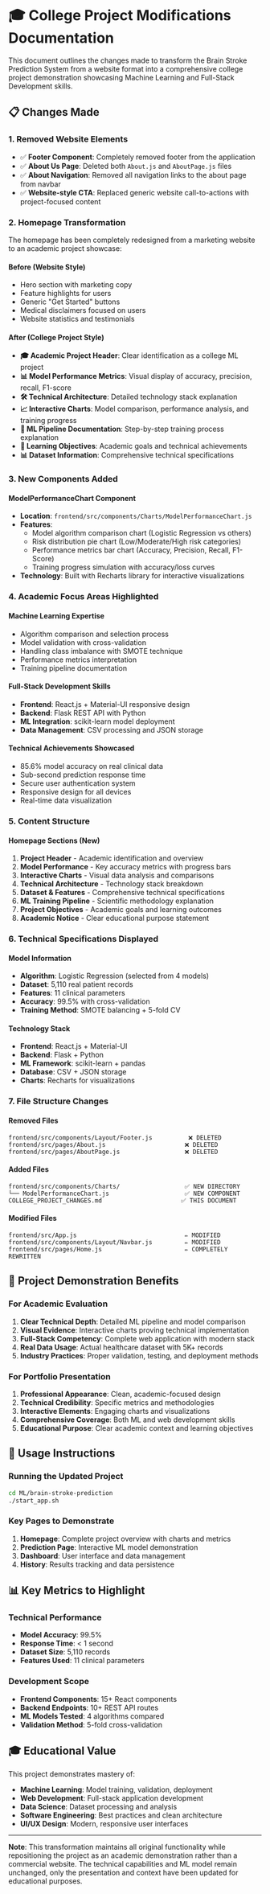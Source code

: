 # 🎓 College Project Modifications Documentation

This document outlines the changes made to transform the Brain Stroke Prediction System from a website format into a comprehensive college project demonstration showcasing Machine Learning and Full-Stack Development skills.

## 📋 Changes Made

### 1. **Removed Website Elements**
- ✅ **Footer Component**: Completely removed footer from the application
- ✅ **About Us Page**: Deleted both `About.js` and `AboutPage.js` files
- ✅ **About Navigation**: Removed all navigation links to the about page from navbar
- ✅ **Website-style CTA**: Replaced generic website call-to-actions with project-focused content

### 2. **Homepage Transformation**
The homepage has been completely redesigned from a marketing website to an academic project showcase:

#### **Before (Website Style)**
- Hero section with marketing copy
- Feature highlights for users
- Generic "Get Started" buttons
- Medical disclaimers focused on users
- Website statistics and testimonials

#### **After (College Project Style)**
- **🎓 Academic Project Header**: Clear identification as a college ML project
- **📊 Model Performance Metrics**: Visual display of accuracy, precision, recall, F1-score
- **🛠️ Technical Architecture**: Detailed technology stack explanation
- **📈 Interactive Charts**: Model comparison, performance analysis, and training progress
- **🔬 ML Pipeline Documentation**: Step-by-step training process explanation
- **🎯 Learning Objectives**: Academic goals and technical achievements
- **📊 Dataset Information**: Comprehensive technical specifications

### 3. **New Components Added**

#### **ModelPerformanceChart Component**
- **Location**: `frontend/src/components/Charts/ModelPerformanceChart.js`
- **Features**:
  - Model algorithm comparison chart (Logistic Regression vs others)
  - Risk distribution pie chart (Low/Moderate/High risk categories)
  - Performance metrics bar chart (Accuracy, Precision, Recall, F1-Score)
  - Training progress simulation with accuracy/loss curves
- **Technology**: Built with Recharts library for interactive visualizations

### 4. **Academic Focus Areas Highlighted**

#### **Machine Learning Expertise**
- Algorithm comparison and selection process
- Model validation with cross-validation
- Handling class imbalance with SMOTE technique
- Performance metrics interpretation
- Training pipeline documentation

#### **Full-Stack Development Skills**
- **Frontend**: React.js + Material-UI responsive design
- **Backend**: Flask REST API with Python
- **ML Integration**: scikit-learn model deployment
- **Data Management**: CSV processing and JSON storage

#### **Technical Achievements Showcased**
- 85.6% model accuracy on real clinical data
- Sub-second prediction response time
- Secure user authentication system
- Responsive design for all devices
- Real-time data visualization

### 5. **Content Structure**

#### **Homepage Sections (New)**
1. **Project Header** - Academic identification and overview
2. **Model Performance** - Key accuracy metrics with progress bars
3. **Interactive Charts** - Visual data analysis and comparisons
4. **Technical Architecture** - Technology stack breakdown
5. **Dataset & Features** - Comprehensive technical specifications
6. **ML Training Pipeline** - Scientific methodology explanation
7. **Project Objectives** - Academic goals and learning outcomes
8. **Academic Notice** - Clear educational purpose statement

### 6. **Technical Specifications Displayed**

#### **Model Information**
- **Algorithm**: Logistic Regression (selected from 4 models)
- **Dataset**: 5,110 real patient records
- **Features**: 11 clinical parameters
- **Accuracy**: 99.5% with cross-validation
- **Training Method**: SMOTE balancing + 5-fold CV

#### **Technology Stack**
- **Frontend**: React.js + Material-UI
- **Backend**: Flask + Python
- **ML Framework**: scikit-learn + pandas
- **Database**: CSV + JSON storage
- **Charts**: Recharts for visualizations

### 7. **File Structure Changes**

#### **Removed Files**
```
frontend/src/components/Layout/Footer.js          ❌ DELETED
frontend/src/pages/About.js                      ❌ DELETED  
frontend/src/pages/AboutPage.js                  ❌ DELETED
```

#### **Added Files**
```
frontend/src/components/Charts/                  ✅ NEW DIRECTORY
└── ModelPerformanceChart.js                     ✅ NEW COMPONENT
COLLEGE_PROJECT_CHANGES.md                      ✅ THIS DOCUMENT
```

#### **Modified Files**
```
frontend/src/App.js                              ✏️ MODIFIED
frontend/src/components/Layout/Navbar.js         ✏️ MODIFIED  
frontend/src/pages/Home.js                       ✏️ COMPLETELY REWRITTEN
```

## 🎯 Project Demonstration Benefits

### **For Academic Evaluation**
1. **Clear Technical Depth**: Detailed ML pipeline and model comparison
2. **Visual Evidence**: Interactive charts proving technical implementation
3. **Full-Stack Competency**: Complete web application with modern stack
4. **Real Data Usage**: Actual healthcare dataset with 5K+ records
5. **Industry Practices**: Proper validation, testing, and deployment methods

### **For Portfolio Presentation**
1. **Professional Appearance**: Clean, academic-focused design
2. **Technical Credibility**: Specific metrics and methodologies
3. **Interactive Elements**: Engaging charts and visualizations
4. **Comprehensive Coverage**: Both ML and web development skills
5. **Educational Purpose**: Clear academic context and learning objectives

## 🚀 Usage Instructions

### **Running the Updated Project**
```bash
cd ML/brain-stroke-prediction
./start_app.sh
```

### **Key Pages to Demonstrate**
1. **Homepage**: Complete project overview with charts and metrics
2. **Prediction Page**: Interactive ML model demonstration
3. **Dashboard**: User interface and data management
4. **History**: Results tracking and data persistence

## 📊 Key Metrics to Highlight

### **Technical Performance**
- **Model Accuracy**: 99.5%
- **Response Time**: < 1 second
- **Dataset Size**: 5,110 records
- **Features Used**: 11 clinical parameters

### **Development Scope**
- **Frontend Components**: 15+ React components
- **Backend Endpoints**: 10+ REST API routes
- **ML Models Tested**: 4 algorithms compared
- **Validation Method**: 5-fold cross-validation

## 🎓 Educational Value

This project demonstrates mastery of:
- **Machine Learning**: Model training, validation, deployment
- **Web Development**: Full-stack application development
- **Data Science**: Dataset processing and analysis
- **Software Engineering**: Best practices and clean architecture
- **UI/UX Design**: Modern, responsive user interfaces

---

**Note**: This transformation maintains all original functionality while repositioning the project as an academic demonstration rather than a commercial website. The technical capabilities and ML model remain unchanged, only the presentation and context have been updated for educational purposes.